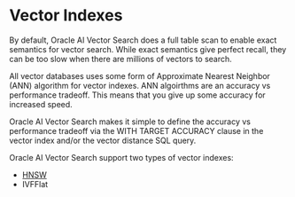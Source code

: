 # Vector Indexes

By default, Oracle AI Vector Search does a full table scan to enable exact semantics for vector search.
While exact semantics give perfect recall, they can be too slow when there are millions of vectors to search.

All vector databases uses some form of Approximate Nearest Neighbor (ANN) algorithm for vector indexes.
ANN algoirthms are an accuracy vs performance tradeoff.  This means that you give up some accuracy for increased speed.

Oracle AI Vector Search makes it simple to define the accuracy vs performance tradeoff via the WITH TARGET ACCURACY clause in the vector index and/or the vector distance SQL query.

Oracle AI Vector Search support two types of vector indexes:
- [HNSW](HNSW%20Indexes.md)
- IVFFlat

  
